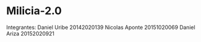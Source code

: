 # Milicia-2.0
Integrantes: Daniel Uribe 20142020139
              Nicolas Aponte 20151020069
              Daniel Ariza  20152020921
